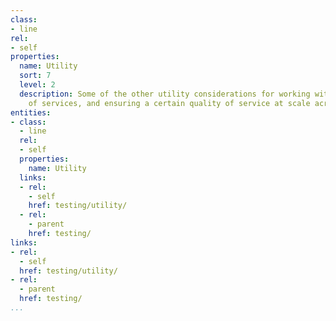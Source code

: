 ```yaml
---
class:
- line
rel:
- self
properties:
  name: Utility
  sort: 7
  level: 2
  description: Some of the other utility considerations for working with the testing
    of services, and ensuring a certain quality of service at scale across all services.
entities:
- class:
  - line
  rel:
  - self
  properties:
    name: Utility
  links:
  - rel:
    - self
    href: testing/utility/
  - rel:
    - parent
    href: testing/
links:
- rel:
  - self
  href: testing/utility/
- rel:
  - parent
  href: testing/
...
```

